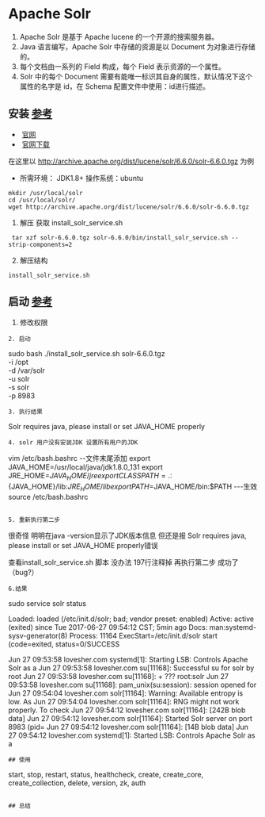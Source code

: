 # Apache Solr 
1. Apache Solr 是基于 Apache lucene 的一个开源的搜索服务器。
1. Java 语言编写，Apache Solr 中存储的资源是以 Document 为对象进行存储的。
1. 每个文档由一系列的 Field 构成，每个 Field 表示资源的一个属性。
1. Solr 中的每个 Document 需要有能唯一标识其自身的属性，默认情况下这个属性的名字是 id，在 Schema 配置文件中使用：<uniqueKey>id</uniqueKey>进行描述。

## 安装 [参考](http://lucene.apache.org/solr/guide/6_6/solr-control-script-reference.html#solr-control-script-reference)
*  [官网](http://lucene.apache.org/solr/)
*  [官网下载](http://archive.apache.org/dist/lucene/solr/)

在这里以 http://archive.apache.org/dist/lucene/solr/6.6.0/solr-6.6.0.tgz  为例
* 所需环境： JDK1.8+  操作系统：ubuntu
```
mkdir /usr/local/solr
cd /usr/local/solr/
wget http://archive.apache.org/dist/lucene/solr/6.6.0/solr-6.6.0.tgz
```
1. 解压 获取 install_solr_service.sh
```
 tar xzf solr-6.6.0.tgz solr-6.6.0/bin/install_solr_service.sh --strip-components=2
```
2. 解压结构
```
install_solr_service.sh
```
## 启动 [参考](http://lucene.apache.org/solr/guide/6_6/solr-control-script-reference.html#solr-control-script-reference)
1. 修改权限
```
2. 启动
```
 sudo bash ./install_solr_service.sh solr-6.6.0.tgz \
 -i /opt \
 -d /var/solr \
 -u solr \
 -s solr \
 -p 8983
```
3. 执行结果
```
Solr requires java, please install or set JAVA_HOME properly
```
4. solr 用户没有安装JDK 设置所有用户的JDK
```
vim /etc/bash.bashrc 
--文件末尾添加
export JAVA_HOME=/usr/local/java/jdk1.8.0_131
export JRE_HOME=${JAVA_HOME}/jre
export CLASSPATH=.:${JAVA_HOME}/lib:${JRE_HOME}/lib
export PATH=$JAVA_HOME/bin:$PATH
---生效
source /etc/bash.bashrc 
```

5. 重新执行第二步
```
很奇怪 明明在java -version显示了JDK版本信息 但还是报
Solr requires java, please install or set JAVA_HOME properly错误

查看install_solr_service.sh 脚本 没办法 197行注释掉 再执行第二步 成功了（bug?）
```
6.结果
```
sudo service solr status

 Loaded: loaded (/etc/init.d/solr; bad; vendor preset: enabled)
   Active: active (exited) since Tue 2017-06-27 09:54:12 CST; 5min ago
     Docs: man:systemd-sysv-generator(8)
  Process: 11164 ExecStart=/etc/init.d/solr start (code=exited, status=0/SUCCESS

Jun 27 09:53:58 lovesher.com systemd[1]: Starting LSB: Controls Apache Solr as a
Jun 27 09:53:58 lovesher.com su[11168]: Successful su for solr by root
Jun 27 09:53:58 lovesher.com su[11168]: + ??? root:solr
Jun 27 09:53:58 lovesher.com su[11168]: pam_unix(su:session): session opened for
Jun 27 09:54:04 lovesher.com solr[11164]: Warning: Available entropy is low. As
Jun 27 09:54:04 lovesher.com solr[11164]: RNG might not work properly. To check
Jun 27 09:54:12 lovesher.com solr[11164]: [242B blob data]
Jun 27 09:54:12 lovesher.com solr[11164]: Started Solr server on port 8983 (pid=
Jun 27 09:54:12 lovesher.com solr[11164]: [14B blob data]
Jun 27 09:54:12 lovesher.com systemd[1]: Started LSB: Controls Apache Solr as a
```
## 使用 
```
start, stop, restart, status, healthcheck, create, create_core, create_collection, delete, version, zk, auth

```

## 总结
